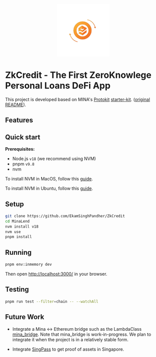 <div align="center">
    <img alt="MINALEND" width="170" height="170" src="apps/web/public/logo.png"/>
</div>

# ZkCredit - The First ZeroKnowlege Personal Loans DeFi App

This project is developed based on MINA's [Protokit](https://github.com/proto-kit) [starter-kit](https://github.com/proto-kit/starter-kit). ([original README](https://github.com/proto-kit/starter-kit/blob/develop/README.md)).

## Features


## Quick start

**Prerequisites:**

- Node.js `v18` (we recommend using NVM)
- pnpm `v9.8`
- nvm

To install NVM in MacOS, follow this [guide](https://sukiphan.medium.com/how-to-install-nvm-node-version-manager-on-macos-d9fe432cc7db).

To install NVM in Ubuntu, follow this [guide](https://github.com/nvm-sh/nvm?tab=readme-ov-file#installing-and-updating).

## Setup

```zsh
git clone https://github.com/EkamSinghPandher/ZkCredit
cd MinaLend
nvm install v18
nvm use
pnpm install
```


## Running

```zsh
pnpm env:inmemory dev
```

Then open [http://localhost:3000/](http://localhost:3000/) in your browser.

## Testing

```zsh
pnpm run test --filter=chain -- --watchAll
```

## Future Work
- Integrate a Mina <-> Ethereum bridge such as the LambdaClass [mina_bridge](https://github.com/lambdaclass/mina_bridge). Note that mina_bridge is work-in-progress. We plan to integrate it when the project is in a relatively stable form.

- Integrate [SingPass](https://api.singpass.gov.sg/) to get proof of assets in Singapore.